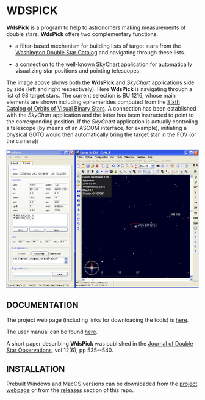 WDSPICK 
====

**WdsPick** is a program to help to astronomers making measurements of double stars.  **WdsPick** offers two
complementary functions.

* a filter-based mechanism for building lists of target stars from the
[Washington Double Star Catalog](http://www.astro.gsu.edu/wds) and navigating through these lists.

* a connection to the well-known [SkyChart](https://www.ap-i.net/skychart/start?id=en/start)
application for automatically visualizing star positions and pointing telescopes.

The image above shows both the **WdsPick** and _SkyChart_ applications side by side (left and right
respectively). Here **WdsPick** is navigating through a list of 98 target stars. The current
selection is BU 1216, whose main elements are shown including ephemerides computed from the [Sixth
Catalog of Orbits of Visual Binary Stars](http://astro.gsu.edu/wds/orb6/orb6text.html).  A connection has
been established with the _SkyChart_ application and the latter has been instructed to point to the
corresponding position. If the _SkyChart_ application is actually controling a telescope (by means of
an ASCOM interface, for example), initiating a physical GOTO would then automatically bring the
target star in the FOV (or the camera)/

![](./doc/figs/snapshot.png)

DOCUMENTATION
-------------

The project web page (including links for downloading the tools) is 
[here](http://www.astrosurf.com/legalet/Astro/WdsPIck.html).

The user manual can be found
[here](http://www.astrosurf.com/legalet/software/wdspick/WdsPick-manual.pdf).

A short paper describing **WdsPick** was published in the [Journal of Double Star
Observations](http://jdso.org), vol 12(6), pp 535--540.

INSTALLATION
------------

Prebuilt Windows and MacOS versions can be downloaded from the [project
webpage](http://www.astrosurf.com/legalet/Astro/WdsPIck.html)
or from the [releases](https://github.com/jserot/wdspick/releases) section of this repo.
